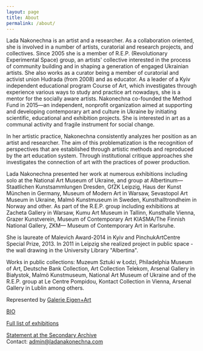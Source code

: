 ```yaml
---
layout: page
title: About
permalink: /about/
---
```


<section markdown="1" class="EN">
Lada Nakonechna is an artist and a researcher. 
As a collaboration oriented, she is involved in a number of artists, curatorial and research projects, and collectives. Since 2005 she is a member of R.E.P. (Revolutionary Experimental Space) group, an artists' collective interested in the process of community building and in shaping a generation of engaged Ukrainian artists. She also works as a curator being a member of curatorial and activist union Hudrada (from 2008) and as educator. 
As a leader of a Kyiv independent educational program Course of Art, which investigates through experience various ways to study and practice art nowadays, she is a mentor for the socially aware artists. Nakonechna co-founded the Method Fund in 2015—an independent, nonprofit organization aimed at supporting and developing contemporary art and culture in Ukraine by initiating scientific, educational and exhibition projects. She is interested in art as a communal activity and fragile instrument for social change. 

In her artistic practice, Nakonechna consistently analyzes her position as an artist and researcher. The aim of this problematization is the recognition of perspectives that are established through artistic methods and reproduced by the art education system. Through institutional critique approaches she investigates the connection of art with the practices of power production. 

Lada Nakonechna presented her work at numerous exhibitions including solo at the National Art Museum of Ukraine, and group at Albertinum—Staatlichen Kunstsammlungen Dresden, GfZK Leipzig, Haus der Kunst München in Germany, Museum of Modern Art in Warsaw, Sevastopol Art Museum in Ukraine, Malmö Kunstmuseum in Sweden, Kunsthalltrondheim in Norway and other. As part of the R.E.P. group including exhibitions at Zacheta Gallery in Warsaw, Kumu Art Museum in Tallinn, Kunsthalle Vienna, Grazer Kunstverein, Museum of Contemporary Art KIASMA/The Finnish National Gallery, ZKM— Museum of Contemporary Art in Karlsruhe.

She is laureate of Malevich Award-2014 in Kyiv and PinchukArtCentre Special Prize, 2013.
In 2011 in Leipzig she realized project in public space - the wall drawing in the University Library "Albertina".

Works in public collections: Muzeum Sztuki w Łodzi, Philadelphia Museum of Art, Deutsche Bank Collection, Art Collection Telekom, Arsenal Gallery in Białystok, Malmö Kunstmuseum, National Art Museum of Ukraine and of the R.E.P. group at Le Centre Pompidou, Kontact Collection in Vienna, Arsenal Gallery in Lublin among others.


Represented by [Galerie Eigen+Art](https://eigen-art.com/)

[BIO](https://docs.google.com/document/d/1eEWnJX_1xJ3wqGRRJojAK4cmeVona2bFbb6SAWXZlws/edit?usp=sharing)

[Full list of exhibitions](https://docs.google.com/document/d/1RZfJxb-i1s_U8SORbKXLLNO2reoe8FDwPIXGCfnrx9g/edit?usp=sharing)

[Statement at the Secondary Archive](https://secondaryarchive.org/artists/lada-nakonechna/)
<br>
Contact: admin@ladanakonechna.com

<section markdown="1" class="UKR">

</section>